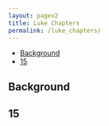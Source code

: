 ```yaml
---
layout: pagev2
title: Luke Chapters
permalink: /luke_chapters/
---
```

- [Background](#background)
- [15](#15)

## Background

## 15

